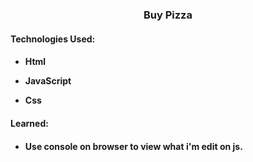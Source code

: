# <h3 align = "center">Buy Pizza</h3>

<h4 align="left">Technologies Used:<h4>

- Html 

- JavaScript

- Css

<h4 align="left">Learned:<h4>

- Use console on browser to view what i'm edit on js. 

